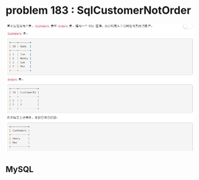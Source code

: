 
# problem 183 : SqlCustomerNotOrder

<img src="https://github.com/Peefy/PeefyLeetCode/blob/master/doc/183.SqlCustomerNotOrder/problem.png"/>

## MySQL

```mysql



```
